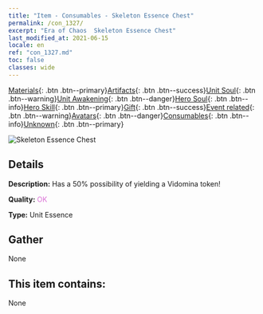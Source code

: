 ```yaml
---
title: "Item - Consumables - Skeleton Essence Chest"
permalink: /con_1327/
excerpt: "Era of Chaos  Skeleton Essence Chest"
last_modified_at: 2021-06-15
locale: en
ref: "con_1327.md"
toc: false
classes: wide
---
```

 [Materials](/Items/){: .btn .btn--primary}[Artifacts](/Items/Artifacts/){: .btn .btn--success}[Unit Soul](/Items/UnitSoul/){: .btn .btn--warning}[Unit Awakening](/Items/UnitAwakening/){: .btn .btn--danger}[Hero Soul](/Items/HeroSoul/){: .btn .btn--info}[Hero Skill](/Items/HeroSkill/){: .btn .btn--primary}[Gift](/Items/Gift/){: .btn .btn--success}[Event related](/Items/Events/){: .btn .btn--warning}[Avatars](/Items/Avatars/){: .btn .btn--danger}[Consumables](/Items/Consumables/){: .btn .btn--info}[Unknown](/Items/Unknown/){: .btn .btn--primary}

 ![Skeleton Essence Chest](/images/t/i_906004.png)

## Details
 **Description:** Has a 50% possibility of yielding a Vidomina token!

 **Quality:** <span style="color: #DA70D6">OK</span>

 **Type:** Unit Essence

## Gather

  None

## This item contains:

  None

